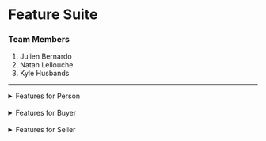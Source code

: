 # **Feature Suite**

### Team Members
  1. Julien Bernardo
  2. Natan Lellouche
  3. Kyle Husbands

---
<details>
  <summary>Features for Person</summary>
   <br>&emsp;&emsp;1. Feature: search products
                  <br> &emsp;&emsp;&emsp;&emsp;In order to find products
                  <br> &emsp;&emsp;&emsp;&emsp;As a person
                  <br> &emsp;&emsp;&emsp;&emsp;I want to be able to input search terms to see the matching availible products
    <br><br>&emsp;&emsp;&emsp;&emsp;Scenario: try searching "shoes"
    <br>&emsp;&emsp;&emsp;&emsp;&emsp;&emsp;Given that I have clicked in the search box
    <br>&emsp;&emsp;&emsp;&emsp;&emsp;&emsp;When I input "shoes"
    <br>&emsp;&emsp;&emsp;&emsp;&emsp;&emsp;Then I see many products with a similar or identical name, description or category to "shoes"
   <br><br>
   &emsp;&emsp;2. Feature: view the catalog of products
                  <br>&emsp;&emsp;&emsp;&emsp;In order to see all of the products for sale
                  <br>&emsp;&emsp;&emsp;&emsp;As a person
                  <br>&emsp;&emsp;&emsp;&emsp;I want to be able to view the catalog
   <br><br>&emsp;&emsp;&emsp;&emsp;Scenario:
   <br>&emsp;&emsp;&emsp;&emsp;&emsp;&emsp;Given that I am at JKN-Bay website
   <br>&emsp;&emsp;&emsp;&emsp;&emsp;&emsp;Then I see a catalog with all of the availible products
  <br><br>
  &emsp;&emsp;3. Feature: create profile
                 <br> &emsp;&emsp;&emsp;&emsp;In order to be able to login
                 <br> &emsp;&emsp;&emsp;&emsp;As a person
                 <br> &emsp;&emsp;&emsp;&emsp;I want to be able to create my profile
    <br><br>&emsp;&emsp;&emsp;&emsp;Scenario: try input proper info
    <br>&emsp;&emsp;&emsp;&emsp;&emsp;&emsp;Given that I have clicked the create profile button
    <br>&emsp;&emsp;&emsp;&emsp;&emsp;&emsp;When I input "Julien Bernardo" as fullname, "1234" as a password, "H3e-23m" as my postal code, "665-444" as credit card         &emsp;&emsp;&emsp;&emsp;&emsp;&emsp;&emsp;number, "laval" as my city
    <br>&emsp;&emsp;&emsp;&emsp;&emsp;&emsp;And I select buyer as my role
    <br>&emsp;&emsp;&emsp;&emsp;&emsp;&emsp;And I click the Create profile button
    <br>&emsp;&emsp;&emsp;&emsp;&emsp;&emsp;Then I am redirected to the login page and my profile is created
    <br><br>&emsp;&emsp;&emsp;&emsp;Scenario: try input improper info
    <br>&emsp;&emsp;&emsp;&emsp;&emsp;&emsp;Given that I have clicked the create profile button
    <br>&emsp;&emsp;&emsp;&emsp;&emsp;&emsp;When I input "Julien Bernardo" as fullname, "1234" as a password, "hello" as my postal code, "hello" as credit card             &emsp;&emsp;&emsp;&emsp;&emsp;&emsp;&emsp;number, "laval" as my city
    <br>&emsp;&emsp;&emsp;&emsp;&emsp;&emsp;And I select buyer as my role
    <br>&emsp;&emsp;&emsp;&emsp;&emsp;&emsp;And I click the Create profile button
    <br>&emsp;&emsp;&emsp;&emsp;&emsp;&emsp;Then there is a error message shown and my profile is not created
  <br><br>
  &emsp;&emsp;4. Feature: login
                 <br> &emsp;&emsp;&emsp;&emsp;In order to have access to all of the features of JKN-Bay
                 <br> &emsp;&emsp;&emsp;&emsp;As a person
                 <br> &emsp;&emsp;&emsp;&emsp;I want to be able to login to my profile
    <br><br>&emsp;&emsp;&emsp;&emsp;Scenario: try with correct info
    <br>&emsp;&emsp;&emsp;&emsp;&emsp;&emsp;Given that I have created my profile
    <br>&emsp;&emsp;&emsp;&emsp;&emsp;&emsp;When I input the correct username and password for my profile
    <br>&emsp;&emsp;&emsp;&emsp;&emsp;&emsp;Then I am logged into my account
    <br><br>&emsp;&emsp;&emsp;&emsp;Scenario: try with incorrect info
    <br>&emsp;&emsp;&emsp;&emsp;&emsp;&emsp;Given that I have created my profile
    <br>&emsp;&emsp;&emsp;&emsp;&emsp;&emsp;When I input the incorrect username and password for my profile
    <br>&emsp;&emsp;&emsp;&emsp;&emsp;&emsp;Then I am not logged into my profile
</details>
<br>
<details>
  <summary>Features for Buyer</summary>
  <br>&emsp;&emsp;5. Feature: get discount code
                     <br> &emsp;&emsp;&emsp;&emsp;In order to get a rebait on checkout
                     <br> &emsp;&emsp;&emsp;&emsp;As a buyer
                     <br> &emsp;&emsp;&emsp;&emsp;I want to be able to get my discount code
    <br><br>&emsp;&emsp;&emsp;&emsp;Scenario:
    <br>&emsp;&emsp;&emsp;&emsp;&emsp;&emsp;Given that I have just created my profile
    <br>&emsp;&emsp;&emsp;&emsp;&emsp;&emsp;And logged into JKN-Bay
    <br>&emsp;&emsp;&emsp;&emsp;&emsp;&emsp;When I click on Profile Button
    <br>&emsp;&emsp;&emsp;&emsp;&emsp;&emsp;Then I am able to see my discount code
   <br><br>
  <br>&emsp;&emsp;6. Feature: edit my profile
                     <br> &emsp;&emsp;&emsp;&emsp;In order to have the proper info for my profile
                     <br> &emsp;&emsp;&emsp;&emsp;As a buyer
                    <br> &emsp;&emsp;&emsp;&emsp;I want to be able to update my profile
    <br><br>&emsp;&emsp;&emsp;&emsp;Scenario: try to edit my bio
    <br>&emsp;&emsp;&emsp;&emsp;&emsp;&emsp;Given that I have logged into JKN-Bay
    <br>&emsp;&emsp;&emsp;&emsp;&emsp;&emsp;And I have clicked on the Profile button
    <br>&emsp;&emsp;&emsp;&emsp;&emsp;&emsp;When I input my new info
    <br>&emsp;&emsp;&emsp;&emsp;&emsp;&emsp;And click on the save button
    <br>&emsp;&emsp;&emsp;&emsp;&emsp;&emsp;Then my bio is updated
    <br><br>&emsp;&emsp;&emsp;&emsp;Scenario: try to edit my info incorrectly
    <br>&emsp;&emsp;&emsp;&emsp;&emsp;&emsp;Given that I have logged into JKN-Bay
    <br>&emsp;&emsp;&emsp;&emsp;&emsp;&emsp;And I have clicked on the Profile button
    <br>&emsp;&emsp;&emsp;&emsp;&emsp;&emsp;When I input my new credit card or postal code that is fake
    <br>&emsp;&emsp;&emsp;&emsp;&emsp;&emsp;And click on the save button
    <br>&emsp;&emsp;&emsp;&emsp;&emsp;&emsp;Then there is an error message shown and my profile is not updated
   <br><br>
  <br>&emsp;&emsp;7. Feature: view order history
                    <br> &emsp;&emsp;&emsp;&emsp;In order to keep track of all my past orders
                    <br> &emsp;&emsp;&emsp;&emsp;As a buyer
                    <br> &emsp;&emsp;&emsp;&emsp;I want to be able to view all of my bought products
    <br><br>&emsp;&emsp;&emsp;&emsp;Scenario:
    <br>&emsp;&emsp;&emsp;&emsp;&emsp;&emsp;Given that I have logged into JKN-Bay
    <br>&emsp;&emsp;&emsp;&emsp;&emsp;&emsp;And I have clicked on the Profile button
    <br>&emsp;&emsp;&emsp;&emsp;&emsp;&emsp;When I click on the Order History button
    <br>&emsp;&emsp;&emsp;&emsp;&emsp;&emsp;Then I see all of my bought products
<br><br>
  <br>&emsp;&emsp;8. Feature: view the catalog of products
                      <br> &emsp;&emsp;&emsp;&emsp;In order to browse through the catalog
                      <br> &emsp;&emsp;&emsp;&emsp;As a buyer
                      <br> &emsp;&emsp;&emsp;&emsp;I want to be able to view the products for sale
    <br><br>&emsp;&emsp;&emsp;&emsp;Scenario:
    <br>&emsp;&emsp;&emsp;&emsp;&emsp;&emsp;Given that I am in JKN-Bay
    <br>&emsp;&emsp;&emsp;&emsp;&emsp;&emsp;Then I see a catalog with all of the availible products
<br><br>
  <br>&emsp;&emsp;9. Feature: contact seller
                      <br> &emsp;&emsp;&emsp;&emsp;In order to ask questions about products
                      <br> &emsp;&emsp;&emsp;&emsp;As a buyer
                      <br> &emsp;&emsp;&emsp;&emsp;I want to be able to contact the seller
    <br><br>&emsp;&emsp;&emsp;&emsp;Scenario:
    <br>&emsp;&emsp;&emsp;&emsp;&emsp;&emsp;Given that I am in the details section for a product
    <br>&emsp;&emsp;&emsp;&emsp;&emsp;&emsp;When I click on the contact seller button
    <br>&emsp;&emsp;&emsp;&emsp;&emsp;&emsp;And I write a short message
    <br>&emsp;&emsp;&emsp;&emsp;&emsp;&emsp;And I click the send button
    <br>&emsp;&emsp;&emsp;&emsp;&emsp;&emsp;Then it sends my message to that seller 
<br><br>
  <br>&emsp;&emsp;10. Feature: view messages
                      <br> &emsp;&emsp;&emsp;&emsp;In order to view the answers to my questions about a product
                      <br> &emsp;&emsp;&emsp;&emsp;As a buyer
                      <br> &emsp;&emsp;&emsp;&emsp;I want to be able to view my messages
    <br><br>&emsp;&emsp;&emsp;&emsp;Scenario: 
    <br>&emsp;&emsp;&emsp;&emsp;&emsp;&emsp;Given that I have logged into JKN-bay
    <br>&emsp;&emsp;&emsp;&emsp;&emsp;&emsp;When I click on the messages button
    <br>&emsp;&emsp;&emsp;&emsp;&emsp;&emsp;Then I see a list of messages from sellers
<br><br>
  <br>&emsp;&emsp;11. Feature: add products to my cart
                      <br> &emsp;&emsp;&emsp;&emsp;In order to select products that I want to buy
                      <br> &emsp;&emsp;&emsp;&emsp;As a buyer
                      <br> &emsp;&emsp;&emsp;&emsp;I want to be able to add products to my cart
    <br><br>&emsp;&emsp;&emsp;&emsp;Scenario: add an item with a proper quantity amount
    <br>&emsp;&emsp;&emsp;&emsp;&emsp;&emsp;Given that I am in the catalog and have a product that I want
    <br>&emsp;&emsp;&emsp;&emsp;&emsp;&emsp;When I click the add to cart button
    <br>&emsp;&emsp;&emsp;&emsp;&emsp;&emsp;And I select the quantity that I want to add
    <br>&emsp;&emsp;&emsp;&emsp;&emsp;&emsp;Then that product is added in my cart
    <br><br>&emsp;&emsp;&emsp;&emsp;Scenario: add an item with an inproper quantity amount
    <br>&emsp;&emsp;&emsp;&emsp;&emsp;&emsp;Given that I am in the catalog and have a product that I want
    <br>&emsp;&emsp;&emsp;&emsp;&emsp;&emsp;When I click the add to cart button
    <br>&emsp;&emsp;&emsp;&emsp;&emsp;&emsp;And I select a quantity higher then the seller has in stock 
    <br>&emsp;&emsp;&emsp;&emsp;&emsp;&emsp;Then an error message is shown and nothing is added to my cart
<br><br>
  <br>&emsp;&emsp;12. Feature: view details about a product
                      <br> &emsp;&emsp;&emsp;&emsp;In order to know more information about the product
                      <br> &emsp;&emsp;&emsp;&emsp;As a buyer
                      <br> &emsp;&emsp;&emsp;&emsp;I want to be able to view the details about a product
    <br><br>&emsp;&emsp;&emsp;&emsp;Scenario:
    <br>&emsp;&emsp;&emsp;&emsp;&emsp;&emsp;Given that I am in the catalog and have a product in mind
    <br>&emsp;&emsp;&emsp;&emsp;&emsp;&emsp;When I click the details button for that product
    <br>&emsp;&emsp;&emsp;&emsp;&emsp;&emsp;Then I see all of the details for that product
<br><br>
  <br>&emsp;&emsp;13. Feature: search products
                      <br> &emsp;&emsp;&emsp;&emsp;In order to find products
                      <br> &emsp;&emsp;&emsp;&emsp;As a buyer
                      <br> &emsp;&emsp;&emsp;&emsp;I want to be able to input search terms to see the matching availible products
    <br><br>&emsp;&emsp;&emsp;&emsp;Scenario: try searching "shoes"
    <br>&emsp;&emsp;&emsp;&emsp;&emsp;&emsp;Given that I have clicked in the search box
    <br>&emsp;&emsp;&emsp;&emsp;&emsp;&emsp;When I input "shoes"
    <br>&emsp;&emsp;&emsp;&emsp;&emsp;&emsp;Then I see many products with a similar or identical name, description or category to "shoes"
<br><br>
  <br>&emsp;&emsp;14. Feature: view my cart
                      <br> &emsp;&emsp;&emsp;&emsp;In order to see all of my products in my cart
                      <br> &emsp;&emsp;&emsp;&emsp;As a buyer
                      <br> &emsp;&emsp;&emsp;&emsp;I want to be able to view my cart
    <br><br>&emsp;&emsp;&emsp;&emsp;Scenario:
    <br>&emsp;&emsp;&emsp;&emsp;&emsp;&emsp;Given that I have logged into JKN-Bay
    <br>&emsp;&emsp;&emsp;&emsp;&emsp;&emsp;When I click on the Cart Button
    <br>&emsp;&emsp;&emsp;&emsp;&emsp;&emsp;Then I am able to see the products that are in my cart
<br><br>
  <br>&emsp;&emsp;15. Feature: edit quantities in cart
                      <br> &emsp;&emsp;&emsp;&emsp;In order to edit the amount of a specific product in my cart
                      <br> &emsp;&emsp;&emsp;&emsp;As a buyer
                      <br> &emsp;&emsp;&emsp;&emsp;I want to be able to edit the amount of a specific product
    <br><br>&emsp;&emsp;&emsp;&emsp;Scenario: try with a proper quantity amount
    <br>&emsp;&emsp;&emsp;&emsp;&emsp;&emsp;Given that I have added a product to my cart
    <br>&emsp;&emsp;&emsp;&emsp;&emsp;&emsp;When I click on the quantity for the specific product in mind
    <br>&emsp;&emsp;&emsp;&emsp;&emsp;&emsp;And input the new quantity
    <br>&emsp;&emsp;&emsp;&emsp;&emsp;&emsp;When I click the Update cart button
    <br>&emsp;&emsp;&emsp;&emsp;&emsp;&emsp;Then a success message is shown and my cart is updated
    <br><br>&emsp;&emsp;&emsp;&emsp;Scenario: try with improper quantity amount
    <br>&emsp;&emsp;&emsp;&emsp;&emsp;&emsp;Given that I have added a product to my cart
    <br>&emsp;&emsp;&emsp;&emsp;&emsp;&emsp;When I click the on the quantity for the specific product in mind
    <br>&emsp;&emsp;&emsp;&emsp;&emsp;&emsp;And input the new quantity which is too low or high from what the seller has in stock
    <br>&emsp;&emsp;&emsp;&emsp;&emsp;&emsp;When I click the Update cart button
    <br>&emsp;&emsp;&emsp;&emsp;&emsp;&emsp;Then a error message is shown and my cart is not updated
<br><br>
  <br>&emsp;&emsp;16. Feature: delete products from cart
                      <br> &emsp;&emsp;&emsp;&emsp;In order to delete products in my cart
                      <br> &emsp;&emsp;&emsp;&emsp;As a buyer
                      <br> &emsp;&emsp;&emsp;&emsp;I want to be able to delete the product
    <br><br>&emsp;&emsp;&emsp;&emsp;Scenario:
    <br>&emsp;&emsp;&emsp;&emsp;&emsp;&emsp;Given that I have added a product to my cart
    <br>&emsp;&emsp;&emsp;&emsp;&emsp;&emsp;When I click on the delete button for that specific product in mind
    <br>&emsp;&emsp;&emsp;&emsp;&emsp;&emsp;Then the product is deleted from my cart
<br><br>
  <br>&emsp;&emsp;17. Feature: checkout my cart
                      <br> &emsp;&emsp;&emsp;&emsp;In order to buy products
                      <br> &emsp;&emsp;&emsp;&emsp;As a buyer
                      <br> &emsp;&emsp;&emsp;&emsp;I want to be able to buy many products
    <br><br>&emsp;&emsp;&emsp;&emsp;Scenario: 
    <br>&emsp;&emsp;&emsp;&emsp;&emsp;&emsp;Given I have a product with a cost of $200 in my cart
    <br>&emsp;&emsp;&emsp;&emsp;&emsp;&emsp;When I click the checkout button
    <br>&emsp;&emsp;&emsp;&emsp;&emsp;&emsp;Then my cart is empty
<br><br>
  <br>&emsp;&emsp;18. Feature: input discount code
                      <br> &emsp;&emsp;&emsp;&emsp;In order to get a reduced price for my cart
                      <br> &emsp;&emsp;&emsp;&emsp;As a buyer
                      <br> &emsp;&emsp;&emsp;&emsp;I want to be able to input my discount code
    <br><br>&emsp;&emsp;&emsp;&emsp;Scenario:
    <br>&emsp;&emsp;&emsp;&emsp;&emsp;&emsp;Given that I have products in my cart
    <br>&emsp;&emsp;&emsp;&emsp;&emsp;&emsp;And that I have inputted my discount code
    <br>&emsp;&emsp;&emsp;&emsp;&emsp;&emsp;Then the total price of my cart should decrease by 15%
<br><br>
  <br>&emsp;&emsp;19. Feature: logout
                      <br> &emsp;&emsp;&emsp;&emsp;In order to safely exit JKN-bay
                      <br> &emsp;&emsp;&emsp;&emsp;As a buyer
                      <br> &emsp;&emsp;&emsp;&emsp;I want to be able to log out 
    <br><br>&emsp;&emsp;&emsp;&emsp;Scenario:
    <br>&emsp;&emsp;&emsp;&emsp;&emsp;&emsp;Given that I have clicked the log out button
    <br>&emsp;&emsp;&emsp;&emsp;&emsp;&emsp;Then I should be redirected to the main page as a person
</details>
<br>
<details>
  <summary>Features for Seller</summary>
  <br>
  <br>&emsp;&emsp;20. Feature: view my products
                      <br> &emsp;&emsp;&emsp;&emsp;In order to view everything that I am selling
                      <br> &emsp;&emsp;&emsp;&emsp;As a seller
                      <br> &emsp;&emsp;&emsp;&emsp;I want to be able to view my products
    <br><br>&emsp;&emsp;&emsp;&emsp;Scenario:
    <br>&emsp;&emsp;&emsp;&emsp;&emsp;&emsp;Given that I have products for sale
    <br>&emsp;&emsp;&emsp;&emsp;&emsp;&emsp;And that I have logged in
    <br>&emsp;&emsp;&emsp;&emsp;&emsp;&emsp;When I click on the profile button
    <br>&emsp;&emsp;&emsp;&emsp;&emsp;&emsp;Then I see all of my products that I have posted for sale
<br><br>
  <br>&emsp;&emsp;21. Feature: add products
                      <br> &emsp;&emsp;&emsp;&emsp;In order to sell products
                      <br> &emsp;&emsp;&emsp;&emsp;As a seller
                      <br> &emsp;&emsp;&emsp;&emsp;I want to be able to add them to the catalog
    <br><br>&emsp;&emsp;&emsp;&emsp;Scenario: try with proper values
    <br>&emsp;&emsp;&emsp;&emsp;&emsp;&emsp;Given that I have clicked on the profile button
    <br>&emsp;&emsp;&emsp;&emsp;&emsp;&emsp;And I have clicked on the add product button
    <br>&emsp;&emsp;&emsp;&emsp;&emsp;&emsp;When I click the add product button
    <br>&emsp;&emsp;&emsp;&emsp;&emsp;&emsp;And input the product name, price, description, quantity, image, and category
    <br>&emsp;&emsp;&emsp;&emsp;&emsp;&emsp;Then I can see my new item is added in the catalog
    <br><br>&emsp;&emsp;&emsp;&emsp;Scenario: try with improper values
    <br>&emsp;&emsp;&emsp;&emsp;&emsp;&emsp;Given that I have clicked on the profile button
    <br>&emsp;&emsp;&emsp;&emsp;&emsp;&emsp;And I have clicked on the add product button
    <br>&emsp;&emsp;&emsp;&emsp;&emsp;&emsp;When I click the add product button
    <br>&emsp;&emsp;&emsp;&emsp;&emsp;&emsp;And input the product name, price, description, "hello" as quantity, image, and category
    <br>&emsp;&emsp;&emsp;&emsp;&emsp;&emsp;Then I can see my new item is not added in the catalog
<br><br>
  <br>&emsp;&emsp;22. Feature: edit products
                      <br> &emsp;&emsp;&emsp;&emsp;In order to keep my product info up to date
                      <br> &emsp;&emsp;&emsp;&emsp;As a seller
                      <br> &emsp;&emsp;&emsp;&emsp;I want to be able to edit my product
    <br><br>&emsp;&emsp;&emsp;&emsp;Scenario: try with proper values
    <br>&emsp;&emsp;&emsp;&emsp;&emsp;&emsp;Given that I have clicked on the profile button
    <br>&emsp;&emsp;&emsp;&emsp;&emsp;&emsp;And I have clicked on the desired product to edit
    <br>&emsp;&emsp;&emsp;&emsp;&emsp;&emsp;When I input the new info
    <br>&emsp;&emsp;&emsp;&emsp;&emsp;&emsp;Then there is a success message shown and the product has been updated 
   <br><br>&emsp;&emsp;&emsp;&emsp;Scenario: try with improper values
    <br>&emsp;&emsp;&emsp;&emsp;&emsp;&emsp;Given that I have clicked on the profile button
    <br>&emsp;&emsp;&emsp;&emsp;&emsp;&emsp;And I have clicked on the desired product to edit
    <br>&emsp;&emsp;&emsp;&emsp;&emsp;&emsp;When I input the new info but with the wrong types for quantity
    <br>&emsp;&emsp;&emsp;&emsp;&emsp;&emsp;Then there is a error message shown and the product is not updated 
<br><br>
  <br>&emsp;&emsp;23. Feature: delete products
                      <br> &emsp;&emsp;&emsp;&emsp;In order to keep track of what is being sold
                      <br> &emsp;&emsp;&emsp;&emsp;As a seller
                      <br> &emsp;&emsp;&emsp;&emsp;I want to be able to delete my products
  <br><br>&emsp;&emsp;&emsp;&emsp;Scenario:
  <br>&emsp;&emsp;&emsp;&emsp;&emsp;&emsp;Given that I have clicked on the profile button
  <br>&emsp;&emsp;&emsp;&emsp;&emsp;&emsp;When I click on the delete button for my desired product to delete
  <br>&emsp;&emsp;&emsp;&emsp;&emsp;&emsp;Then the product is deleted 
<br><br>
  <br>&emsp;&emsp;24. Feature: view sold products history
                      <br> &emsp;&emsp;&emsp;&emsp;In order to keep track of all my past products
                      <br> &emsp;&emsp;&emsp;&emsp;As a buyer
                      <br> &emsp;&emsp;&emsp;&emsp;I want to be able to view all of my sold products
    <br><br>&emsp;&emsp;&emsp;&emsp;Scenario:
    <br>&emsp;&emsp;&emsp;&emsp;&emsp;&emsp;Given that I have logged into JKN-Bay
    <br>&emsp;&emsp;&emsp;&emsp;&emsp;&emsp;And I have clicked on the Profile button
    <br>&emsp;&emsp;&emsp;&emsp;&emsp;&emsp;When I click on the Sold History button
    <br>&emsp;&emsp;&emsp;&emsp;&emsp;&emsp;Then I see all of my sold products
<br><br>
  <br>&emsp;&emsp;25. Feature: edit my profile
                     <br> &emsp;&emsp;&emsp;&emsp;In order to have the proper info for my profile
                     <br> &emsp;&emsp;&emsp;&emsp;As a seller
                    <br> &emsp;&emsp;&emsp;&emsp;I want to be able to update my profile
    <br><br>&emsp;&emsp;&emsp;&emsp;Scenario: try to edit my bio
    <br>&emsp;&emsp;&emsp;&emsp;&emsp;&emsp;Given that I have logged into JKN-Bay
    <br>&emsp;&emsp;&emsp;&emsp;&emsp;&emsp;And I have clicked on the Profile button
    <br>&emsp;&emsp;&emsp;&emsp;&emsp;&emsp;When I input my new info
    <br>&emsp;&emsp;&emsp;&emsp;&emsp;&emsp;And click on the save button
    <br>&emsp;&emsp;&emsp;&emsp;&emsp;&emsp;Then my bio is updated
    <br><br>&emsp;&emsp;&emsp;&emsp;Scenario: try to edit my info incorrectly
    <br>&emsp;&emsp;&emsp;&emsp;&emsp;&emsp;Given that I have logged into JKN-Bay
    <br>&emsp;&emsp;&emsp;&emsp;&emsp;&emsp;And I have clicked on the Profile button
    <br>&emsp;&emsp;&emsp;&emsp;&emsp;&emsp;When I input my new credit card or postal code that is fake
    <br>&emsp;&emsp;&emsp;&emsp;&emsp;&emsp;And click on the save button
    <br>&emsp;&emsp;&emsp;&emsp;&emsp;&emsp;Then there is an error message shown and my profile is not updated
   <br><br>
  <br>&emsp;&emsp;26. Feature: view messages
                      <br> &emsp;&emsp;&emsp;&emsp;In order to view the questions about my products
                      <br> &emsp;&emsp;&emsp;&emsp;As a seller
                      <br> &emsp;&emsp;&emsp;&emsp;I want to be able to view my messages
    <br><br>&emsp;&emsp;&emsp;&emsp;Scenario: 
    <br>&emsp;&emsp;&emsp;&emsp;&emsp;&emsp;Given that I have logged into JKN-bay
    <br>&emsp;&emsp;&emsp;&emsp;&emsp;&emsp;When I click on the messages button
    <br>&emsp;&emsp;&emsp;&emsp;&emsp;&emsp;Then I see a list of messages from interested buyers
<br><br>
  <br>&emsp;&emsp;27. Feature: reply to messages
                      <br> &emsp;&emsp;&emsp;&emsp;In order to reply to the questions about my products
                      <br> &emsp;&emsp;&emsp;&emsp;As a seller
                      <br> &emsp;&emsp;&emsp;&emsp;I want to be able to reply to my messages
    <br><br>&emsp;&emsp;&emsp;&emsp;Scenario: 
    <br>&emsp;&emsp;&emsp;&emsp;&emsp;&emsp;Given that I have logged into JKN-bay
    <br>&emsp;&emsp;&emsp;&emsp;&emsp;&emsp;When I click on the messages button
    <br>&emsp;&emsp;&emsp;&emsp;&emsp;&emsp;Then I see a list of messages from interested buyers
    <br>&emsp;&emsp;&emsp;&emsp;&emsp;&emsp;When select the buyer message that I want to respond too
    <br>&emsp;&emsp;&emsp;&emsp;&emsp;&emsp;And input my message
    <br>&emsp;&emsp;&emsp;&emsp;&emsp;&emsp;Then the message is sent to the buyer
<br><br>
  <br>&emsp;&emsp;28. Feature: logout
                      <br>&emsp;&emsp;&emsp;&emsp;&emsp;&emsp;In order to safely exit JKN-bay
                      <br>&emsp;&emsp;&emsp;&emsp;&emsp;&emsp;As a seller
                      <br>&emsp;&emsp;&emsp;&emsp;&emsp;&emsp;I want to be able to log out 
    <br><br>&emsp;&emsp;&emsp;&emsp;Scenario:
    <br>&emsp;&emsp;&emsp;&emsp;&emsp;&emsp;Given that I have clicked the log out button
    <br>&emsp;&emsp;&emsp;&emsp;&emsp;&emsp;Then I should be redirected to the main page as a person
  </details>
